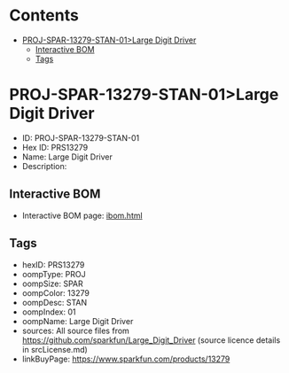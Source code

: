 



Contents
========

* [PROJ-SPAR-13279-STAN-01>Large Digit Driver](#proj-spar-13279-stan-01large-digit-driver)
	* [Interactive BOM](#interactive-bom)
	* [Tags](#tags)

# PROJ-SPAR-13279-STAN-01>Large Digit Driver

- ID: PROJ-SPAR-13279-STAN-01
- Hex ID: PRS13279
- Name: Large Digit Driver
- Description: 

## Interactive BOM

- Interactive BOM page: [ibom.html](kicad/bom/ibom.html)

## Tags

- hexID: PRS13279
- oompType: PROJ
- oompSize: SPAR
- oompColor: 13279
- oompDesc: STAN
- oompIndex: 01
- oompName: Large Digit Driver
- sources: All source files from https://github.com/sparkfun/Large_Digit_Driver (source licence details in srcLicense.md)
- linkBuyPage: https://www.sparkfun.com/products/13279

